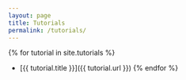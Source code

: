 ```yaml
---
layout: page
title: Tutorials
permalink: /tutorials/
---
```


{% for tutorial in site.tutorials %}
- [{{ tutorial.title }}]({{ tutorial.url }})
{% endfor %}